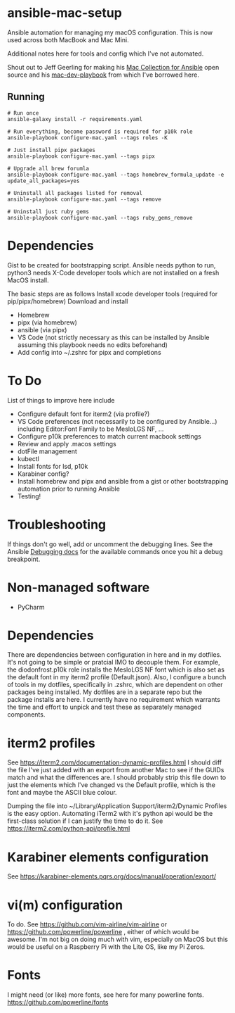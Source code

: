 # ansible-mac-setup

Ansible automation for managing my macOS configuration. This is now used across both MacBook and Mac Mini.

Additional notes here for tools and config which I've not automated.

Shout out to Jeff Geerling for making his [Mac Collection for Ansible](https://github.com/geerlingguy/ansible-collection-mac) open source and his [mac-dev-playbook](https://github.com/geerlingguy/mac-dev-playbook) from which I've borrowed here.

## Running

```shell
# Run once
ansible-galaxy install -r requirements.yaml

# Run everything, become password is required for p10k role
ansible-playbook configure-mac.yaml --tags roles -K

# Just install pipx packages
ansible-playbook configure-mac.yaml --tags pipx

# Upgrade all brew forumla
ansible-playbook configure-mac.yaml --tags homebrew_formula_update -e update_all_packages=yes

# Uninstall all packages listed for removal
ansible-playbook configure-mac.yaml --tags remove

# Uninstall just ruby gems
ansible-playbook configure-mac.yaml --tags ruby_gems_remove
```

# Dependencies

Gist to be created for bootstrapping script. Ansible needs python to run, python3 needs X-Code developer tools which are not installed on a fresh MacOS install.

The basic steps are as follows
Install xcode developer tools (required for pip/pipx/homebrew)
Download and install
  - Homebrew
  - pipx (via homebrew)
  - ansible (via pipx)
  - VS Code (not strictly necessary as this can be installed by Ansible assuming this playbook needs no edits beforehand)
  - Add config into ~/.zshrc for pipx and completions

# To Do

List of things to improve here include

* Configure default font for iterm2 (via profile?)
* VS Code preferences (not necessarily to be configured by Ansible...) including Editor:Font Family to be MesloLGS NF, ...
* Configure p10k preferences to match current macbook settings
* Review and apply .macos settings
* dotFile management
* kubectl
* Install fonts for lsd, p10k
* Karabiner config?
* Install homebrew and pipx and ansible from a gist or other bootstrapping automation prior to running Ansible
* Testing!

# Troubleshooting

If things don't go well, add or uncomment the debugging lines. See the Ansible [Debugging docs](https://docs.ansible.com/ansible/latest/user_guide/playbooks_debugger.html#available-debug-commands) for the available commands once you hit a debug breakpoint.

# Non-managed software

* PyCharm

# Dependencies

There are dependencies between configuration in here and in my dotfiles. It's not going to be simple or pratcial IMO to decouple them. For example, the diodonfrost.p10k role installs the MesloLGS NF font which is also set as the default font in my iterm2 profile (Default.json). Also, I configure a bunch of tools in my dotfiles, specifically in .zshrc, which are dependent on other packages being installed. My dotfiles are in a separate repo but the package installs are here.
I currently have no requirement which warrants the time and effort to unpick and test these as separately managed components.

# iterm2 profiles

See https://iterm2.com/documentation-dynamic-profiles.html
I should diff the file I've just added with an export from another Mac to see if the GUIDs match and what the differences are. I should probably strip this file down to just the elements which I've changed vs the Default profile, which is the font and maybe the ASCII blue colour.

Dumping the file into ~/Library/Application Support/iterm2/Dynamic Profiles is the easy option. Automating iTerm2 with it's python api would be the first-class solution if I can justify the time to do it. See https://iterm2.com/python-api/profile.html

# Karabiner elements configuration

See https://karabiner-elements.pqrs.org/docs/manual/operation/export/

# vi(m) configuration

To do. See https://github.com/vim-airline/vim-airline or https://github.com/powerline/powerline , either of which would be awesome. I'm not big on doing much with vim, especially on MacOS but this would be useful on a Raspberry Pi with the Lite OS, like my Pi Zeros.

# Fonts

I might need (or like) more fonts, see here for many powerline fonts. https://github.com/powerline/fonts
